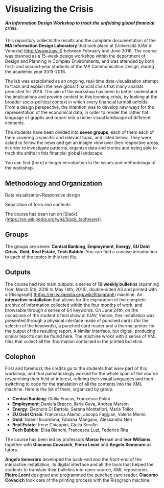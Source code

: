 Visualizing the Crisis
======================

##### An Information Design Workshop to track the unfolding global financial crisis.

This repository collects the results and the complete documentation of the __MA Information Design Laboratory__ that took place at [Università IUAV di Venezia] (http://www.iuav.it) between February and June 2016. The course was planned as a 15-week design workshop within the department of Design and Planning in Complex Environments, and was attended by both first- and second-year students of the MA Communication Design, during the academic year 2015-2016.

The lab was established as an ongoing, real-time data-visualisation attempt to track and explain the new global financial crisis that many analists predicted for 2016. The aim of the workshop has been to better understand the implications and provide context to this looming crisis, by looking at the broader socio-political context in which every financial turmoil unfolds. From a design perspective, the intention was to develop new ways for the representation of the economical data, in order to render the rather flat language of graphs and report into a richer visual landscape of different elements.

The students have been divided into __seven groups__, each of them each of them covering a specific and relevant topic, and listed below. They were asked to follow the news and get an insight view over their respective areas, in order to investigate patterns, organize data and stories and being able to track the shifts in this financial global landscape.

You can find [here] a longer introduction to the issues and methodology of the workshop.

## Methodology and Organization
Data visualization
Responsive design

Separation of form and contents

The course has been run on [Slack] (https://en.wikipedia.org/wiki/Slack_(software)). 

## Groups
The groups are seven: __Central Banking__, __Employment__, __Energy__, __EU Debt Crisis__, __Gold__, __Real Estate__, __Tech Bubble__. You can find a concise introduction to each of the topics in this text file. 

## Outputs
The course had two main outputs: a series of __10 weekly bulletins__ (spanning from March 5th, 2016 to May 14th, 2016), double-sided A3 and printed with a [Risograph] (https://en.wikipedia.org/wiki/Risograph) machine. An __interactive installation__ that allows for the exploration of the complete archive of information collected within the four months of work, and browsable through a series of 64 keywords. On June 24th, on the occasione of the student's final show at IUAV, Venice, this installation was presented through a physical interface made of punched cards (for the selectin of the keyowrds), a punched card reader and a thermal printer for the output of the resulting report. A similar interface, but digital, producing similar reports can be found here. The machine wroks with a series of XML files that collect all the ifnormation contained in the printed bulletins.

## Colophon
First and foremost, the credits go to the students that were part of this workshop, and that painstackingly worked for the whole span of the course researching their field of interest, refining their visual languages and then switching to code for the translation of all the contents into the XML machine. Here is the list of them, organized by group: 

* __Central Banking__: Giulia Fracas, Francesca Polini
* __Employment__: Daniela Bracco, Ilaria Gava, Andrea Marson
* __Energy__: Eleonora Di Bartolo, Serena Montefiori, Maria Tollot
* __EU Debt Crisis__: Francesca Alaimo, Jacopo Faggian, Valeria Mento
* __Gold__: Noemi Incardona, Fabiana Mangano, Alessandra Neri
* __Real Estate__: Irene Chiappini, Giulia Serafin
* __Tech Bubble__: Elisa Bianchi, Francesca Luzi, Federico Rita

The course has been led by professors __Marco Ferrari__ and __Ivor Williams__, together with __Giacomo Covacich__, __Pietro Leoni__ and __Angelo Semeraro__ as tutors.

__Angelo Semeraro__ developed the back-end and the front-end of the interactive installation, its digital interface and all the tools that helped the students to translate their bulletins into open-source, XML repositories. __Pietro Leoni__ designed and programmed the punched card reader. __Giacomo Covacich__ took care of the printing process with the Risograph machine. 


